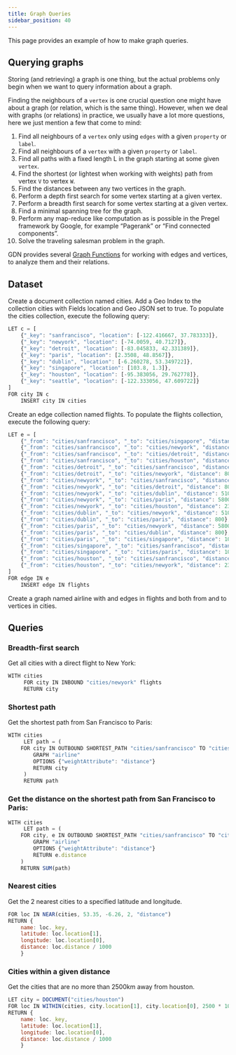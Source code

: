 ```yaml
---
title: Graph Queries
sidebar_position: 40
---
```


This page provides an example of how to make graph queries.

## Querying graphs

Storing (and retrieving) a graph is one thing, but the actual problems only begin when we want to query information about a graph.

Finding the neighbours of a `vertex` is one crucial question one might have about a graph (or relation, which is the same thing). However, when we deal with graphs (or relations) in practice, we usually have a lot more questions, here we just mention a few that come to mind:

1. Find all neighbours of a `vertex` only using `edges` with a given `property` or `label`.
2. Find all neighbours of a `vertex` with a given `property` or `label`.
3. Find all paths with a fixed length L in the graph starting at some given `vertex`.
4. Find the shortest (or lightest when working with weights) path from vertex `V` to vertex `W`.
5. Find the distances between any two vertices in the graph.
6. Perform a depth first search for some vertex starting at a given vertex.
7. Perform a breadth first search for some vertex starting at a given vertex.
8. Find a minimal spanning tree for the graph.
9. Perform any map-reduce like computation as is possible in the Pregel framework by Google, for example “Pagerank” or “Find connected components”.
10. Solve the traveling salesman problem in the graph.

GDN provides several [Graph Functions](graph-functions.md) for working with edges and vertices, to analyze them and their relations.

## Dataset

Create a document collection named cities. Add a Geo Index to the collection cities with Fields location and Geo JSON set to true. To populate the cities collection, execute the following query:

```JavaScript
LET c = [
	{"_key": "sanfrancisco", "location": [-122.416667, 37.783333]},
	{"_key": "newyork", "location": [-74.0059, 40.7127]},
	{"_key": "detroit", "location": [-83.045833, 42.331389]},
	{"_key": "paris", "location": [2.3508, 48.8567]},
	{"_key": "dublin", "location": [-6.260278, 53.349722]},
	{"_key": "singapore", "location": [103.8, 1.3]},
	{"_key": "houston", "location": [-95.383056, 29.762778]},
	{"_key": "seattle", "location": [-122.333056, 47.609722]}
]
FOR city IN c
    INSERT city IN cities
```

Create an edge collection named flights. To populate the flights collection, execute the following query:

```JavaScript
LET e = [
	{"_from": "cities/sanfrancisco", "_to": "cities/singapore", "distance": 13600},
	{"_from": "cities/sanfrancisco", "_to": "cities/newyork", "distance": 4000},
	{"_from": "cities/sanfrancisco", "_to": "cities/detroit", "distance": 3300},
	{"_from": "cities/sanfrancisco", "_to": "cities/houston", "distance": 2600},
	{"_from": "cities/detroit", "_to": "cities/sanfrancisco", "distance": 3300},
	{"_from": "cities/detroit", "_to": "cities/newyork", "distance": 800},
	{"_from": "cities/newyork", "_to": "cities/sanfrancisco", "distance": 4000},
	{"_from": "cities/newyork", "_to": "cities/detroit", "distance": 800},
	{"_from": "cities/newyork", "_to": "cities/dublin", "distance": 5100},
	{"_from": "cities/newyork", "_to": "cities/paris", "distance": 5800},
	{"_from": "cities/newyork", "_to": "cities/houston", "distance": 2300},
	{"_from": "cities/dublin", "_to": "cities/newyork", "distance": 5100},
	{"_from": "cities/dublin", "_to": "cities/paris", "distance": 800},
	{"_from": "cities/paris", "_to": "cities/newyork", "distance": 5800},
	{"_from": "cities/paris", "_to": "cities/dublin", "distance": 800},
	{"_from": "cities/paris", "_to": "cities/singapore", "distance": 10700},
	{"_from": "cities/singapore", "_to": "cities/sanfrancisco", "distance": 13600},
	{"_from": "cities/singapore", "_to": "cities/paris", "distance": 10700},
	{"_from": "cities/houston", "_to": "cities/sanfrancisco", "distance": 2600},
	{"_from": "cities/houston", "_to": "cities/newyork", "distance": 2300}
]
FOR edge IN e
    INSERT edge IN flights
```

Create a graph named airline with and edges in flights and both from and to vertices in cities.

## Queries

### Breadth-first search

Get all cities with a direct flight to New York:

```JavaScript
WITH cities
     FOR city IN INBOUND "cities/newyork" flights
	 RETURN city
```

### Shortest path

Get the shortest path from San Francisco to Paris:

```JavaScript
WITH cities
     LET path = (
	FOR city IN OUTBOUND SHORTEST_PATH "cities/sanfrancisco" TO "cities/paris"
	    GRAPH "airline"
	    OPTIONS {"weightAttribute": "distance"}
	    RETURN city
     )
     RETURN path
```

### Get the distance on the shortest path from San Francisco to Paris:

```JavaScript
WITH cities
     LET path = (
	FOR city, e IN OUTBOUND SHORTEST_PATH "cities/sanfrancisco" TO "cities/paris"
	    GRAPH "airline"
	    OPTIONS {"weightAttribute": "distance"}
	    RETURN e.distance
	)
	RETURN SUM(path)
```

### Nearest cities

Get the 2 nearest cities to a specified latitude and longitude.

```JavaScript
FOR loc IN NEAR(cities, 53.35, -6.26, 2, "distance")
RETURN {
	name: loc._key,
	latitude: loc.location[1],
	longitude: loc.location[0],
	distance: loc.distance / 1000
    }
```

### Cities within a given distance

Get the cities that are no more than 2500km away from houston.

```JavaScript
LET city = DOCUMENT("cities/houston")
FOR loc IN WITHIN(cities, city.location[1], city.location[0], 2500 * 1000, "distance")
RETURN {
	name: loc._key,
	latitude: loc.location[1],
	longitude: loc.location[0],
	distance: loc.distance / 1000
    }
```
